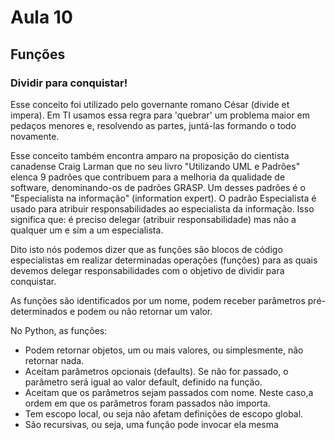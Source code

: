 # Aula 10

## Funções

### Dividir para conquistar! 
Esse conceito foi utilizado pelo governante romano César (divide et impera). Em TI usamos essa regra para 'quebrar' um problema maior em pedaços menores e, resolvendo as partes,   juntá-las formando o todo novamente.

Esse conceito também encontra amparo na proposição do cientista canadense Craig Larman   que no seu livro  "Utilizando UML e Padrões" elenca 9 padrões que contribuem para a melhoria da qualidade de software, denominando-os de padrões GRASP. Um desses padrões  é o "Especialista na informação" (information expert). O padrão Especialista é usado  para atribuir responsabilidades ao especialista da informação. Isso significa que: é preciso delegar (atribuir responsabilidade) mas não a qualquer um e sim a um especialista. 

Dito isto nós podemos dizer que as funções são blocos de código especialistas em realizar determinadas operações (funções) para as quais devemos delegar responsabilidades com o objetivo de dividir para conquistar.

As funções são identificados por um nome, podem receber parâmetros pré-determinados e podem ou não retornar um valor.

No Python, as funções: 
- Podem retornar objetos, um ou mais valores, ou simplesmente, não retornar nada.
- Aceitam parâmetros opcionais (defaults). Se não for passado, o parâmetro será
igual ao valor default, definido na função.
- Aceitam que os parâmetros sejam passados com nome. Neste caso,a ordem em que
os parâmetros foram passados não importa.
- Tem escopo local, ou seja não afetam definições de
escopo global.
- São recursivas, ou seja, uma função pode invocar ela mesma



